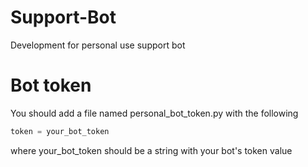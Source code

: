 # Support-Bot
Development for personal use support bot

# Bot token
You should add a file named personal_bot_token.py with the following

```python
token = your_bot_token
```
where your_bot_token should be a string with your bot's token value


